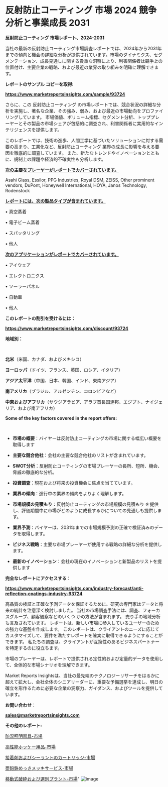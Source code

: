 # 反射防止コーティング 市場 2024 競争分析と事業成長 2031

<strong>反射防止コーティング 市場レポート、2024-2031</strong>

当社の最新の反射防止コーティング市場調査レポートでは、2024年から2031年までの傾向と機会の詳細な分析が提供されています。市場のダイナミクス、セグメンテーション、成長見通しに関する貴重な洞察により、利害関係者は競争上の位置付け、主要企業の戦略、および最近の業界の取り組みを明確に理解できます。



<strong>レポートのサンプル コピーを取得:</strong> <a href=https://www.marketreportsinsights.com/sample/93724>

<strong><u>https://www.marketreportsinsights.com/sample/93724</u></strong></a>

さらに、この 反射防止コーティング の市場レポートでは、競合状況の詳細な分析を実施し、著名な企業、その強み、弱み、および最近の市場動向をプロファイリングしています。 市場価値、ボリューム指標、セグメント分析、トッププレーヤーとその製品の市場シェアが包括的に調査され、利害関係者に実用的なインテリジェンスを提供します。

このレポートでは、技術の進歩、人間工学に基づいたソリューションに対する需要の高まり、工業化など、反射防止コーティング 業界の成長に影響を与える要因を徹底的に調査しています。 また、新たなトレンドやイノベーションとともに、規制上の課題や経済的不確実性も分析します。



<strong><u>次の主要なプレーヤーがレポートでカバーされています。</u></strong>

Asahi Glass, Essilor, PPG Industries, Royal DSM, ZEISS, Other prominent vendors, DuPont, Honeywell International, HOYA, Janos Technology, Rodenstock



<strong><u><b>レポートには、次の製品タイプが含まれています。</b></u></strong>

• 真空蒸着

• 電子ビーム蒸着

• スパッタリング

• 他人



<strong><u><b>次のアプリケーションがレポートでカバーされています。</b></u></strong>

• アイウェア

• エレクトロニクス

• ソーラーパネル

• 自動車

• 他人



<strong><b>このレポートの割引を受けるには：</b></strong>

<a href=https://www.marketreportsinsights.com/discount/93724>

<strong><u>https://www.marketreportsinsights.com/discount/93724</u></strong></a>



<strong>地域別：</strong>

<strong> </strong>



<strong>北米</strong>（米国、カナダ、およびメキシコ）



<strong>ヨーロッパ</strong>（ドイツ、フランス、英国、ロシア、イタリア）



<strong>アジア太平洋</strong>（中国、日本、韓国、インド、東南アジア）



<strong>南アメリカ</strong>（ブラジル、アルゼンチン、コロンビアなど）



<strong>中東およびアフリカ</strong>（サウジアラビア、アラブ首長国連邦、エジプト、ナイジェリア、および南アフリカ）



<strong>Some of the key factors covered in the report offers:</strong>

<strong> </strong>
<ul>
  <li>

<strong>市場の概要</strong>：バイヤーは反射防止コーティングの市場に関する幅広い概要を取得します</li>
  <li>

<strong>主要な競合他社</strong>：会社の主要な競合他社のリストが含まれています。</li>
  <li>

<strong>SWOT分析</strong>：反射防止コーティングの市場プレーヤーの長所、短所、機会、脅威の徹底的な分析。</li>
  <li>

<strong>投資調査</strong>：現在および将来の投資機会に焦点を当てています。</li>
  <li>

<strong>業界の傾向</strong>：進行中の業界の傾向をよりよく理解します。</li>
  <li>

<strong>市場規模の見積もり</strong>：反射防止コーティングの市場規模の見積もり を提供し、評価期間中に市場がどのように成長するかについての見通しも提供します。</li>
  <li>

<strong>業界予測</strong>：バイヤーは、2031年までの市場規模予測の正確で検証済みのデータを取得します。</li>
  <li>

<strong>ビジネス戦略</strong>：主要な市場プレーヤーが使用する戦略の詳細な分析を提供します。</li>
  <li>

<strong>最新のイノベーション</strong>：会社の現在のイノベーションと新製品のリストを提供します</li>
</ul>


<strong>完全なレポートにアクセスする</strong>：

<a href=https://www.marketreportsinsights.com/industry-forecast/anti-reflection-coatings-industry-93724>

<strong><u>https://www.marketreportsinsights.com/industry-forecast/anti-reflection-coatings-industry-93724</u></strong></a>

高品質の検証と正確な予測データを保証するために、研究の専門家はデータと将来の統計を注意深く検討しました。 当社の市場調査手法には、調査、フォーカスグループ、顧客観察などのいくつ かの方法が含まれます。 売り手の地域分析も言及されています。 レポートは、新しい市場に参入しているユーザーのための強力な基盤を作成します。 このレポートは、クライアントのニーズに応じてカスタマイズして、要件を満たすレポートを確実に取得できるようにすることができます。 私たちの調査は、クライアントが互換性のあるビジネスパートナーを特定するのに役立ちます。

市場のプレーヤーは、レポートで提供される定性的および定量的データを使用して、全体的な市場シナリオを理解できます。

Market Reports Insightsは、当社の最先端のテクノロジーリサーチをはるかに超えて拡大し、会社全体のシニアリーダーに、重要な予備選挙を達成し、明日の確立を形作るために必要な企業の洞察力、ガイダンス、およびツールを提供しています。



<strong><b>お問い合わせ</b></strong>：

<a href=mailto:sales@marketreportsinsights.com>

<strong><u>sales@marketreportsinsights.com</u></strong></a>



<strong>その他のレポート:</strong>

<a href=https://www.linkedin.com/pulse/防湿照明器具-市場-2023-総合分析と事業成長戦略-2030-analytics-achievers-24-analysis-3pnnf/>防湿照明器具-市場</a>

<a href=https://www.linkedin.com/pulse/高性能ホッケー用品-市場-2023-年のダイナミクスとビジネストレンド-2030-trend-titans-360-analysis-vpakf/>高性能ホッケー用品-市場</a>

<a href=https://www.linkedin.com/pulse/接着剤およびシーラントのカートリッジ-市場-2023-総合分析と事業成長戦略-twnjf/>接着剤およびシーラントのカートリッジ-市場</a>

<a href=https://www.linkedin.com/pulse/亜鉛鉄めっきメッキサービス-市場-2023-swot-分析と最新イノベーション-9cfvf/>亜鉛鉄めっきメッキサービス-市場</a>

<a href=https://www.linkedin.com/pulse/移動式破砕および選別プラント-市場-2023-総利益と主要ベンダー-2030-vru2f/>移動式破砕および選別プラント-市場</a>"
![image](https://github.com/gayatriri2/Market-Trends/assets/166717496/64a2bff3-27de-43a8-ad25-9492b611fc46)
